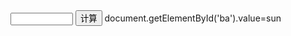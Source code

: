 <input type="text" style="height:20px;width:100px;" id="ba" />
<button onclick="sun()">计算</button>
<script>
function sun(){
sun=eval($(#ba).val())}
</script>
document.getElementById('ba').value=sun
